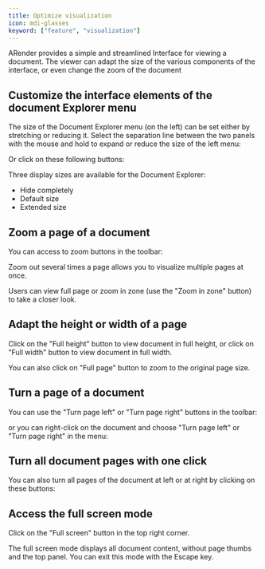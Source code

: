 ```yaml
---
title: Optimize visualization
icon: mdi-glasses
keyword: ["feature", "visualization"]
---
```


ARender provides a simple and streamlined Interface for viewing a
document. The viewer can adapt the size of the various components of the
interface, or even change the zoom of the document

## Customize the interface elements of the document Explorer menu

The size of the Document Explorer menu (on the left) can be set either
by stretching or reducing it. Select the separation line between the two
panels with the mouse and hold to expand or reduce the size of the left
menu:


Or click on these following buttons:


Three display sizes are available for the Document Explorer:

- Hide completely
- Default size
- Extended size

## Zoom a page of a document

You can access to zoom buttons in the toolbar:


Zoom out several times a page allows you to visualize multiple pages at
once.

Users can view full page or zoom in zone (use the "Zoom in zone" button)
to take a closer look.

## Adapt the height or width of a page

Click on the "Full height" button to view document in full height, or
click on "Full width" button to view document in full width.


You can also click on "Full page" button to zoom to the original page
size.

## Turn a page of a document

You can use the "Turn page left" or "Turn page right" buttons in the
toolbar:


or you can right-click on the document and choose "Turn page left" or
"Turn page right" in the menu:


## Turn all document pages with one click

You can also turn all pages of the document at left or at right by
clicking on these buttons:


## Access the full screen mode

Click on the "Full screen" button in the top right corner.


The full screen mode displays all document content, without page thumbs
and the top panel. You can exit this mode with the Escape key.
